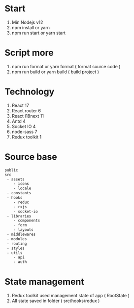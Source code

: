 # Start
1. Min Nodejs v12
2. npm install or yarn
3. npm run start or yarn start

# Script more
1. npm run format or yarn format ( format source code )
2. npm run build or yarn build ( build project )

# Technology
1. React 17
2. React router 6
3. React i18next 11
4. Antd 4
5. Socket IO 4
6. node-sass 7
7. Redux toolkit 1

# Source base
```bash
public
src
 - assets
    - icons
    - locale
 - constants
 - hooks
    - redux
    - rxjs
    - socket-io
 - libraries
    - components
    - form
    - layouts
 - middlewares
 - modules
 - routing
 - styles
 - utils
    - api
    - auth
```
# State management
1. Redux toolkit used management state of app ( RootState )
2. All state saved in folder ( src/hooks/redux )
